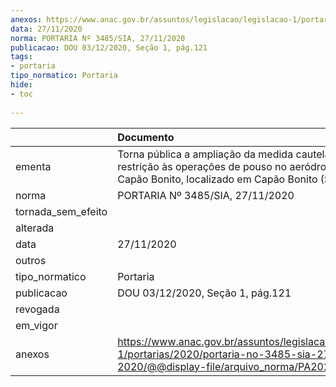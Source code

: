 ```yaml
---
anexos: https://www.anac.gov.br/assuntos/legislacao/legislacao-1/portarias/2020/portaria-no-3485-sia-27-11-2020/@@display-file/arquivo_norma/PA2020-3485.pdf
data: 27/11/2020
norma: PORTARIA Nº 3485/SIA, 27/11/2020
publicacao: DOU 03/12/2020, Seção 1, pág.121
tags:
- portaria
tipo_normatico: Portaria
hide: 
- toc 
 
---
```


|                    | Documento                                                                                                                                             |
|:-------------------|:------------------------------------------------------------------------------------------------------------------------------------------------------|
| ementa             | Torna pública a ampliação da medida cautelar para restrição às operações de pouso no aeródromo público Capão Bonito, localizado em Capão Bonito (SP). |
| norma              | PORTARIA Nº 3485/SIA, 27/11/2020                                                                                                                      |
| tornada_sem_efeito |                                                                                                                                                       |
| alterada           |                                                                                                                                                       |
| data               | 27/11/2020                                                                                                                                            |
| outros             |                                                                                                                                                       |
| tipo_normatico     | Portaria                                                                                                                                              |
| publicacao         | DOU 03/12/2020, Seção 1, pág.121                                                                                                                      |
| revogada           |                                                                                                                                                       |
| em_vigor           |                                                                                                                                                       |
| anexos             | https://www.anac.gov.br/assuntos/legislacao/legislacao-1/portarias/2020/portaria-no-3485-sia-27-11-2020/@@display-file/arquivo_norma/PA2020-3485.pdf  |